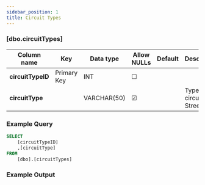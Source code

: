 ```yaml
---
sidebar_position: 1
title: Circuit Types
---
```


### [dbo.circuitTypes]
| Column name | Key | Data type | Allow NULLs | Default | Description |
| ------- | ------- | ------- | ------- | ------- | ------- |
| **circuitTypeID** |  Primary Key | INT | ☐ |  |  | 
| **circuitType** |  | VARCHAR(50) | ☑ |  | Type of circuit E.G. Street | 

### Example Query

```sql
SELECT 
	[circuitTypeID]
	,[circuitType]
FROM 
	[dbo].[circuitTypes]
```

### Example Output